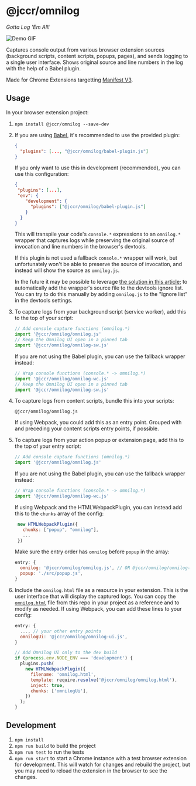 # @jccr/omnilog

_Gotta Log 'Em All!_

![Demo GIF](https://user-images.githubusercontent.com/5132652/192894060-551b4f0f-4a68-48d7-8c39-29d126c19581.gif)

Captures console output from various browser extension sources (background scripts, content scripts, popups, pages), and sends logging to a single user interface. Shows original source and line numbers in the log with the help of a Babel plugin.

Made for Chrome Extensions targetting [Manifest V3](https://developer.chrome.com/docs/extensions/mv3/intro/).

## Usage

In your browser extension project:

1. `npm install @jccr/omnilog --save-dev`
2. If you are using [Babel](https://babeljs.io/docs/en/usage), it's recommended to use the provided plugin:

   ```json
   {
     "plugins": [..., "@jccr/omnilog/babel-plugin.js"]
   }
   ```

   If you only want to use this in development (recommended), you can use this configuration:

   ```json
   {
    "plugins": [...],
    "env": {
       "development": {
         "plugins": ["@jccr/omnilog/babel-plugin.js"]
       }
     }
   }
   ```

   This will transpile your code's `console.*` expressions to an `omnilog.*` wrapper that captures logs while preserving the original source of invocation and line numbers in the browser's devtools.

   If this plugin is not used a fallback `console.*` wrapper will work, but unfortunately won't be able to preserve the source of invocation, and instead will show the source as `omnilog.js`.

   In the future it may be possible to leverage [the solution in this article](https://developer.chrome.com/blog/devtools-better-angular-debugging/#ignore-listing-code); to automatically add the wrapper's source file to the devtools ignore list. You can try to do this manually by adding `omnilog.js` to the "Ignore list" in the devtools settings.

3. To capture logs from your background script (service worker), add this to the top of your script:

   ```js
   // Add console capture functions (omnilog.*)
   import '@jccr/omnilog/omnilog.js'
   // Keep the Omnilog UI open in a pinned tab
   import '@jccr/omnilog/omnilog-sw.js'
   ```

   If you are not using the Babel plugin, you can use the fallback wrapper instead:

   ```js
   // Wrap console functions (console.* -> omnilog.*)
   import '@jccr/omnilog/omnilog-wc.js'
   // Keep the Omnilog UI open in a pinned tab
   import '@jccr/omnilog/omnilog-sw.js'
   ```

4. To capture logs from content scripts, bundle this into your scripts:

   ```
   @jccr/omnilog/omnilog.js
   ```

   If using Webpack, you could add this as an entry point. Grouped with and preceding your content scripts entry points, if possible.

5. To capture logs from your action popup or extension page, add this to the top of your entry script:

   ```js
   // Add console capture functions (omnilog.*)
   import '@jccr/omnilog/omnilog.js'
   ```

   If you are not using the Babel plugin, you can use the fallback wrapper instead:

   ```js
   // Wrap console functions (console.* -> omnilog.*)
   import '@jccr/omnilog/omnilog-wc.js'
   ```

   If using Webpack and the HTMLWebpackPlugin, you can instead add this to the `chunks` array of the config:

   ```js
    new HTMLWebpackPlugin({
      chunks: ["popup", "omnilog"],
      ...
    })
   ```

   Make sure the entry order has `omnilog` before `popup` in the array:

   ```js
   entry: {
     omnilog: '@jccr/omnilog/omnilog.js', // OR @jccr/omnilog/omnilog-wc.js without the Babel plugin
     popup: './src/popup.js',
   }
   ```

6. Include the `omnilog.html` file as a resource in your extension. This is the user interface that will display the captured logs. You can copy the [`omnilog.html`](omnilog.html) file from this repo in your project as a reference and to modify as needed.
   If using Webpack, you can add these lines to your config:

   ```js
   entry: {
     ..., // your other entry points
     omnilogUi: '@jccr/omnilog/omnilog-ui.js',
   }

   // Add Omnilog UI only to the dev build
   if (process.env.NODE_ENV === 'development') {
     plugins.push(
       new HTMLWebpackPlugin({
         filename: 'omnilog.html',
         template: require.resolve('@jccr/omnilog/omnilog.html'),
         inject: true,
         chunks: ['omnilogUi'],
       })
     );
   }
   ```

## Development

1. `npm install`
2. `npm run build` to build the project
3. `npm run test` to run the tests
4. `npm run start` to start a Chrome instance with a test browser extension for development. This will watch for changes and rebuild the project, but you may need to reload the extension in the browser to see the changes.
